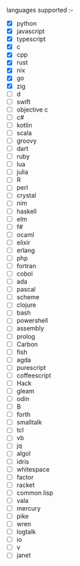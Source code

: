 languages supported :- 
- [x] python
- [x] javascript
- [x] typescript 
- [x] c
- [x] cpp
- [x] rust
- [x] nix
- [x] go
- [x] zig
- [ ] d
- [ ] swift
- [ ] objective c
- [ ] c#
- [ ] kotlin
- [ ] scala
- [ ] groovy
- [ ] dart
- [ ] ruby 
- [ ] lua
- [ ] julia
- [ ] R
- [ ] perl
- [ ] crystal
- [ ] nim
- [ ] haskell
- [ ] elm
- [ ] f#
- [ ] ocaml
- [ ] elixir
- [ ] erlang
- [ ] php
- [ ] fortran
- [ ] cobol
- [ ] ada
- [ ] pascal
- [ ] scheme
- [ ] clojure
- [ ] bash
- [ ] powershell
- [ ] assembly
- [ ] prolog
- [ ] Carbon
- [ ] fish
- [ ] agda
- [ ] purescript
- [ ] coffeescript
- [ ] Hack
- [ ] gleam
- [ ] odin
- [ ] B
- [ ] forth
- [ ] smalltalk
- [ ] tcl
- [ ] vb
- [ ] jq
- [ ] algol
- [ ] idris
- [ ] whitespace
- [ ] factor
- [ ] racket
- [ ] common lisp
- [ ] vala
- [ ] mercury
- [ ] pike
- [ ] wren
- [ ] logtalk
- [ ] io
- [ ] v
- [ ] janet

